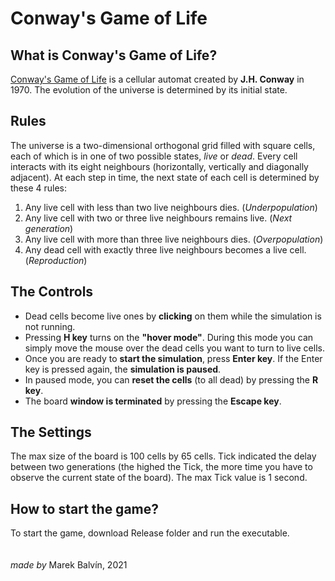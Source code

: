 # Conway's Game of Life

## What is Conway's Game of Life?

[Conway's Game of Life](https://en.wikipedia.org/wiki/Conway%27s_Game_of_Life) is a cellular automat created by **J.H. Conway** in 1970. The evolution of the universe is determined by its initial state.

## Rules

The universe is a two-dimensional orthogonal grid filled with square cells, each of which is in one of two possible states, _live_ or _dead_. Every cell interacts with its eight neighbours (horizontally, vertically and diagonally adjacent). At each step in time, the next state of each cell is determined by these 4 rules:

1. Any live cell with less than two live neighbours dies. (_Underpopulation_)
2. Any live cell with two or three live neighbours remains live. (_Next generation_)
3. Any live cell with more than three live neighbours dies. (_Overpopulation_)
4. Any dead cell with exactly three live neighbours becomes a live cell. (_Reproduction_)

## The Controls

- Dead cells become live ones by **clicking** on them while the simulation is not running.
- Pressing **H key** turns on the **"hover mode"**. During this mode you can simply move the mouse over the dead cells you want to turn to live cells.
- Once you are ready to **start the simulation**, press **Enter key**. If the Enter key is pressed again, the **simulation is paused**.
- In paused mode, you can **reset the cells** (to all dead) by pressing the **R key**.
- The board **window is terminated** by pressing the **Escape key**.

## The Settings

The max size of the board is 100 cells by 65 cells. Tick indicated the delay between two generations (the highed the Tick, the more time you have to observe the current state of the board). The max Tick value is 1 second.

## How to start the game?
To start the game, download Release folder and run the executable.
\
\
\
_made by_ Marek Balvín, 2021
